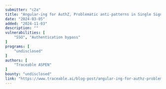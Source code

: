 ```yaml
---
submitter: "c2a"
title: "Angular-ing for AuthZ, Problematic anti-patterns in Single Sign On Systems"
date: "2024-03-05"
added: "2024-11-03"
description: ""
vulnerabilities: [
    "SSO", "Authentication bypass"
]
programs: [
    "undisclosed"
]
authors: [
    "Traceable ASPEN"
]
bounty: "undisclosed"
link: "https://www.traceable.ai/blog-post/angular-ing-for-authz-problematic-anti-patterns-in-single-sign-on-systems"
---
```




